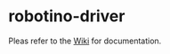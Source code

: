 # robotino-driver

Pleas refer to the [Wiki](https://github.com/robocup-logistics/ros2-robotino/wiki) for documentation.
